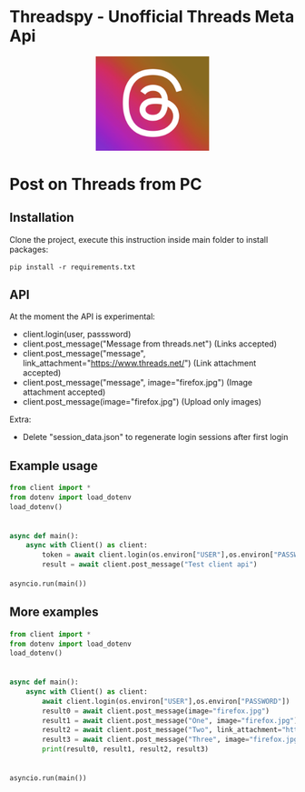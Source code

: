 # Threadspy - Unofficial Threads Meta Api

<p align="center">
  <img src=".github/cover.png" alt="cover" width="200px" />
</p>

# Post on Threads from PC
## Installation
Clone the project, execute this instruction inside main folder to install packages:

```shell
pip install -r requirements.txt
```

## API
At the moment the API is experimental:
- client.login(user, passsword)
- client.post_message("Message from threads.net") (Links accepted)
- client.post_message("message", link_attachment="https://www.threads.net/") (Link attachment accepted)
- client.post_message("message",  image="firefox.jpg") (Image attachment accepted)
- client.post_message(image="firefox.jpg") (Upload only images)

Extra:
- Delete "session_data.json" to regenerate login sessions after first login

## Example usage

```python
from client import *
from dotenv import load_dotenv
load_dotenv()


async def main():
    async with Client() as client:
        token = await client.login(os.environ["USER"],os.environ["PASSWORD"])
        result = await client.post_message("Test client api")

asyncio.run(main())
```

## More examples

```python
from client import *
from dotenv import load_dotenv
load_dotenv()


async def main():
    async with Client() as client:
        await client.login(os.environ["USER"],os.environ["PASSWORD"])
        result0 = await client.post_message(image="firefox.jpg")
        result1 = await client.post_message("One", image="firefox.jpg")
        result2 = await client.post_message("Two", link_attachment="https://twitter.com")
        result3 = await client.post_message("Three", image="firefox.jpg", link_attachment="https://chrome.com")
        print(result0, result1, result2, result3)


asyncio.run(main())
```